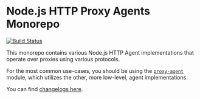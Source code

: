 Node.js HTTP Proxy Agents Monorepo
==================================
[![Build Status](https://github.com/zitterorg/quod-ad-doloribus/workflows/Node%20CI/badge.svg)](https://github.com/zitterorg/quod-ad-doloribus/actions?workflow=Node+CI)

This monorepo contains various Node.js HTTP Agent implementations that operate over proxies using various protocols.

For the most common use-cases, you should be using the [`proxy-agent`](./packages/proxy-agent) module, which utilizes the other, more low-level, agent implementations.

You can find [changelogs here](CHANGELOG.md).

